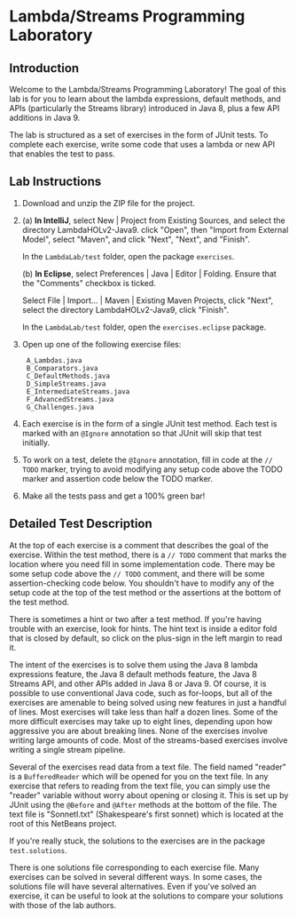 # Lambda/Streams Programming Laboratory 

## Introduction

Welcome to the Lambda/Streams Programming Laboratory! The goal of this
lab is for you to learn about the lambda expressions, default methods,
and APIs (particularly the Streams library) introduced in Java 8, plus 
a few API additions in Java 9.

The lab is structured as a set of exercises in the form of JUnit
tests. To complete each exercise, write some code that uses a
lambda or new API that enables the test to pass.

## Lab Instructions
1. Download and unzip the ZIP file for the project.

2. (a) **In IntelliJ**, select New | Project from Existing Sources, and
select the directory LambdaHOLv2-Java9. click "Open", then 
"Import from External Model", select "Maven", and click "Next", 
"Next", and "Finish".

    In the `LambdaLab/test` folder, open the package `exercises`.

    (b) **In Eclipse**, select Preferences | Java | Editor | Folding. 
Ensure that the "Comments" checkbox is ticked.

    Select File | Import... | Maven | Existing Maven Projects, click
"Next", select the directory LambdaHOLv2-Java9, click "Finish".

    In the `LambdaLab/test` folder, open the `exercises.eclipse` package.

3. Open up one of the following exercise files:

        A_Lambdas.java
        B_Comparators.java
        C_DefaultMethods.java
        D_SimpleStreams.java
        E_IntermediateStreams.java
        F_AdvancedStreams.java
        G_Challenges.java

4. Each exercise is in the form of a single JUnit test method. Each
test is marked with an `@Ignore` annotation so that JUnit will skip that
test initially.

5. To work on a test, delete the `@Ignore` annotation, fill in code at
the `// TODO` marker, trying to avoid modifying any setup code above the
TODO marker and assertion code below the TODO marker.

6. Make all the tests pass and get a 100% green bar!

## Detailed Test Description

At the top of each exercise is a comment that describes the goal of
the exercise. Within the test method, there is a `// TODO` comment that
marks the location where you need fill in some implementation
code. There may be some setup code above the `// TODO` comment, and
there will be some assertion-checking code below.  You shouldn't have
to modify any of the setup code at the top of the test method or the
assertions at the bottom of the test method.

There is sometimes a hint or two after a test method. If you're having
trouble with an exercise, look for hints. The hint text is inside
a editor fold that is closed by default, so click on the plus-sign
in the left margin to read it.

The intent of the exercises is to solve them using the Java 8 lambda
expressions feature, the Java 8 default methods feature, the Java 8
Streams API, and other APIs added in Java 8 or Java 9. Of course, it
is possible to use conventional Java code, such as for-loops, but all
of the exercises are amenable to being solved using new features in
just a handful of lines. Most exercises will take less than half a
dozen lines. Some of the more difficult exercises may take up to eight
lines, depending upon how aggressive you are about breaking
lines. None of the exercises involve writing large amounts of
code. Most of the streams-based exercises involve writing a single
stream pipeline.

Several of the exercises read data from a text file. The field named
"reader" is a `BufferedReader` which will be opened for you on the text
file. In any exercise that refers to reading from the text file, you
can simply use the "reader" variable without worry about opening or
closing it. This is set up by JUnit using the `@Before` and `@After`
methods at the bottom of the file. The text file is "SonnetI.txt"
(Shakespeare's first sonnet) which is located at the root of this
NetBeans project.

If you're really stuck, the solutions to the exercises are in the package `test.solutions`.

There is one solutions file corresponding to each exercise file.  Many
exercises can be solved in several different ways. In some cases, the
solutions file will have several alternatives. Even if you've solved
an exercise, it can be useful to look at the solutions to compare your
solutions with those of the lab authors.
